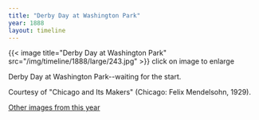 ```yaml
---
title: "Derby Day at Washington Park"
year: 1888
layout: timeline
---
```


{{< image title="Derby Day at Washington Park" src="/img/timeline/1888/large/243.jpg" >}}
click on image to enlarge 

Derby Day at Washington Park--waiting for the start. 

Courtesy of "Chicago and Its Makers" (Chicago: Felix Mendelsohn, 1929).  

[Other images from this year](/historical/timeline/1888)